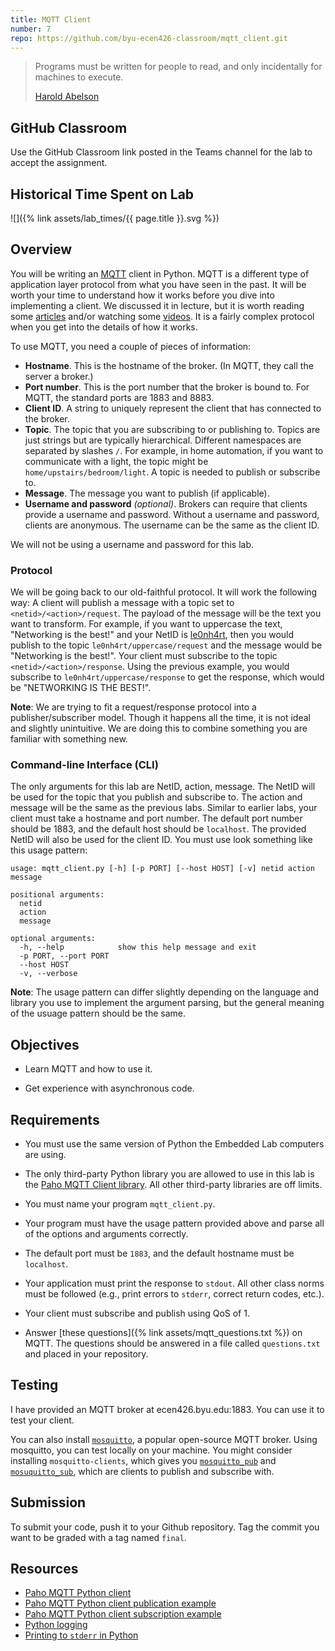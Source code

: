 ```yaml
---
title: MQTT Client
number: 7
repo: https://github.com/byu-ecen426-classroom/mqtt_client.git
---
```


> Programs must be written for people to read, and only incidentally for machines to execute.
> 
> [Harold Abelson](https://en.wikipedia.org/wiki/Hal_Abelson)

## GitHub Classroom

Use the GitHub Classroom link posted in the Teams channel for the lab to accept the assignment.

## Historical Time Spent on Lab

![]({% link assets/lab_times/{{ page.title }}.svg %})

## Overview

You will be writing an [MQTT](https://mqtt.org) client in Python. MQTT is a different type of application layer protocol from what you have seen in the past. It will be worth your time to understand how it works before you dive into implementing a client. We discussed it in lecture, but it is worth reading some [articles](https://www.hivemq.com/blog/how-to-get-started-with-mqtt/) and/or watching some [videos](https://youtu.be/LKz1jYngpcU). It is a fairly complex protocol when you get into the details of how it works.

To use MQTT, you need a couple of pieces of information:

- **Hostname**. This is the hostname of the broker. (In MQTT, they call the server a broker.)
- **Port number**. This is the port number that the broker is bound to. For MQTT, the standard ports are 1883 and 8883.
- **Client ID**. A string to uniquely represent the client that has connected to the broker.
- **Topic**. The topic that you are subscribing to or publishing to. Topics are just strings but are typically hierarchical. Different namespaces are separated by slashes `/`. For example, in home automation, if you want to communicate with a light, the topic might be `home/upstairs/bedroom/light`. A topic is needed to publish or subscribe to.
- **Message**. The message you want to publish (if applicable).
- **Username and password** *(optional)*. Brokers can require that clients provide a username and password. Without a username and password, clients are anonymous. The username can be the same as the client ID.

We will not be using a username and password for this lab.

### Protocol

We will be going back to our old-faithful protocol. It will work the following way: A client will publish a message with a topic set to `<netid>/<action>/request`. The payload of the message will be the text you want to transform. For example, if you want to uppercase the text, "Networking is the best!" and your NetID is [le0nh4rt](https://en.wikipedia.org/wiki/Squall_Leonhart), then you would publish to the topic `le0nh4rt/uppercase/request` and the message would be "Networking is the best!". Your client must subscribe to the topic `<netid>/<action>/response`. Using the previous example, you would subscribe to `le0nh4rt/uppercase/response` to get the response, which would be "NETWORKING IS THE BEST!".

**Note**: We are trying to fit a request/response protocol into a publisher/subscriber model. Though it happens all the time, it is not ideal and slightly unintuitive. We are doing this to combine something you are familiar with something new.

### Command-line Interface (CLI)

The only arguments for this lab are NetID, action, message. The NetID will be used for the topic that you publish and subscribe to. The action and message will be the same as the previous labs. Similar to earlier labs, your client must take a hostname and port number. The default port number should be 1883, and the default host should be `localhost`. The provided NetID will also be used for the client ID. You must use look something like this usage pattern:

```
usage: mqtt_client.py [-h] [-p PORT] [--host HOST] [-v] netid action message

positional arguments:
  netid
  action
  message

optional arguments:
  -h, --help            show this help message and exit
  -p PORT, --port PORT
  --host HOST
  -v, --verbose
```

**Note**: The usage pattern can differ slightly depending on the language and library you use to implement the argument parsing, but the general meaning of the usuage pattern should be the same.

## Objectives

- Learn MQTT and how to use it.

- Get experience with asynchronous code.

## Requirements

- You must use the same version of Python the Embedded Lab computers are using.

- The only third-party Python library you are allowed to use in this lab is the [Paho MQTT Client library](https://www.eclipse.org/paho/index.php?page=clients/python/docs/index.php). All other third-party libraries are off limits. 

- You must name your program `mqtt_client.py`.

- Your program must have the usage pattern provided above and parse all of the options and arguments correctly.

- The default port must be `1883`, and the default hostname must be `localhost`.

- Your application must print the response to `stdout`. All other class norms must be followed (e.g., print errors to `stderr`, correct return codes, etc.).

- Your client must subscribe and publish using QoS of 1.

- Answer [these questions]({% link assets/mqtt_questions.txt %}) on MQTT. The questions should be answered in a file called `questions.txt` and placed in your repository.


## Testing

I have provided an MQTT broker at ecen426.byu.edu:1883. You can use it to test your client. 

You can also install [`mosquitto`](https://mosquitto.org), a popular open-source MQTT broker. Using mosquitto, you can test locally on your machine. You might consider installing `mosquitto-clients`, which gives you [`mosquitto_pub`](https://mosquitto.org/man/mosquitto_pub-1.html) and [`mosuquitto_sub`](https://mosquitto.org/man/mosquitto_sub-1.html), which are clients to publish and subscribe with.


## Submission

To submit your code, push it to your Github repository. Tag the commit you want to be graded with a tag named `final`.


## Resources

- [Paho MQTT Python client](https://www.eclipse.org/paho/index.php?page=clients/python/docs/index.php)
- [Paho MQTT Python client publication example](https://github.com/eclipse/paho.mqtt.python/blob/master/examples/client_pub-wait.py)
- [Paho MQTT Python client subscription example](https://github.com/eclipse/paho.mqtt.python/blob/master/examples/client_sub.py)
- [Python logging](https://realpython.com/python-logging/)
- [Printing to `stderr` in Python](https://stackoverflow.com/questions/5574702/how-to-print-to-stderr-in-python)

